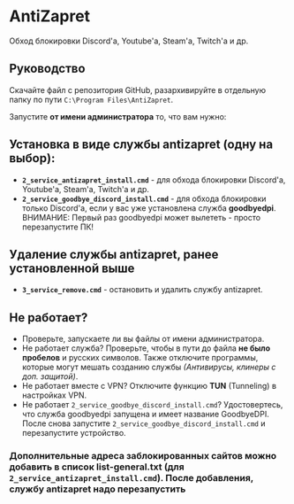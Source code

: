 
# AntiZapret
Обход блокировки Discord'а, Youtube'а, Steam'а, Twitch'а и др.

## Руководство
Скачайте файл с репозитория GitHub, разархивируйте в отдельную папку по пути `C:\Program Files\AntiZapret`.

Запустите **от имени администратора** то, что вам нужно:

## Установка в виде службы antizapret (одну на выбор):
- **`2_service_antizapret_install.cmd`** - для обхода блокировки Discord'а, Youtube'а, Steam'а, Twitch'а и др.
- **`2_service_goodbye_discord_install.cmd`** - для обхода блокировки только Discord'а, если у вас уже установлена служба **goodbyedpi**. ВНИМАНИЕ: Первый раз goodbyedpi может вылететь - просто перезапустите ПК!

## Удаление службы antizapret, ранее установленной выше
- **`3_service_remove.cmd`** - остановить и удалить службу antizapret.

## Не работает?
- Проверьте, запускаете ли вы файлы от имени администратора.
- Не работает служба? Проверьте, чтобы в пути до файла **не было пробелов** и русских символов. Также отключите программы, которые могут мешать созданию службы *(Антивирусы, клинеры с доп. защитой)*.
- Не работает вместе с VPN? Отключите функцию **TUN** (Tunneling) в настройках VPN.
- Не работает `2_service_goodbye_discord_install.cmd`? Удостовертесь, что служба goodbyedpi запущена и имеет название GoodbyeDPI. После снова запустите `2_service_goodbye_discord_install.cmd` и перезапустите устройство.

### Дополнительные адреса заблокированных сайтов можно добавить в список list-general.txt (для `2_service_antizapret_install.cmd`). После добавления, службу antizapret надо перезапустить

